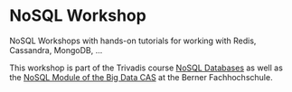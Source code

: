 # NoSQL Workshop

NoSQL Workshops with hands-on tutorials for working with Redis, Cassandra, MongoDB, ...

This workshop is part of the Trivadis course [NoSQL Databases](https://www.trivadis.com/en/training/nosql-databases-bd-nosql) as well as the [NoSQL Module of the Big Data CAS](https://www.bfh.ch/ti/de/weiterbildung/cas/big-data/) at the Berner Fachhochschule.
